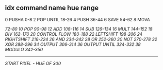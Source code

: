 idx  command name     hue range
-------------------------------
0    PUSHA            0-8
2    POP UNTIL        18-26
4    PUSH <number>    36-44
6    SAVE <number>    54-62
8    MOVA <address>   72-80
10   POP              90-98
12   ADD              108-116
14   SUB              126-134
16   MULT             144-152
18   DIV              162-170
20   CONTROL FLOW     180-188
22   LEFTSHIFT        198-206
24   RIGHTSHIFT       216-224
26   AND              234-242
28   OR               252-260
30   NOT              270-278
32   XOR              288-296
34   OUTPUT           306-314
36   OUTPUT UNTIL     324-332
38   MODULO           342-350

-------------
START PIXEL - HUE OF 300
